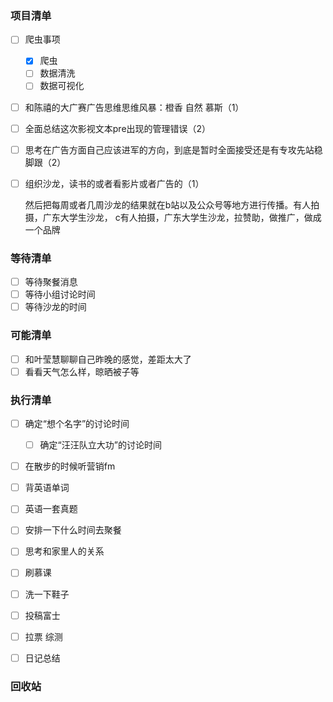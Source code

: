 ### 项目清单

- [ ] 爬虫事项

  - [x] 爬虫
  - [ ] 数据清洗
  - [ ] 数据可视化

- [ ] 和陈禧的大广赛广告思维思维风暴：橙香 自然 慕斯（1）

- [ ] 全面总结这次影视文本pre出现的管理错误（2）

- [ ] 思考在广告方面自己应该进军的方向，到底是暂时全面接受还是有专攻先站稳脚跟（2）

- [ ] 组织沙龙，读书的或者看影片或者广告的（1）

  然后把每周或者几周沙龙的结果就在b站以及公众号等地方进行传播。有人拍摄，广东大学生沙龙，   c有人拍摄，广东大学生沙龙，拉赞助，做推广，做成一个品牌

### 等待清单

- [ ] 等待聚餐消息
- [ ] 等待小组讨论时间
- [ ] 等待沙龙的时间

### 可能清单

- [ ] 和叶莹慧聊聊自己昨晚的感觉，差距太大了
- [ ] 看看天气怎么样，晾晒被子等

### 执行清单

- [ ] 确定“想个名字”的讨论时间

  - [ ] 确定“汪汪队立大功”的讨论时间

- [ ] 在散步的时候听营销fm

- [ ] 背英语单词

- [ ] 英语一套真题

- [ ] 安排一下什么时间去聚餐

- [ ] 思考和家里人的关系

- [ ] 刷慕课

- [ ] 洗一下鞋子

- [ ] 投稿富士

- [ ] 拉票 综测

- [ ] 日记总结

  

### 回收站

